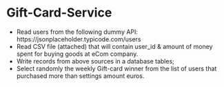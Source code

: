 # Gift-Card-Service

<ul>
 <li>Read users from the following dummy API: https://jsonplaceholder.typicode.com/users</li>
 <li>Read CSV file (attached) that will contain user_id & amount of money spent for buying goods at eCom company.</li>
 <li>Write records from above sources in a database tables;</li>
 <li>Select randomly the weekly Gift-card winner from the list of users that purchased more than settings amount euros.</li>
</ul>
